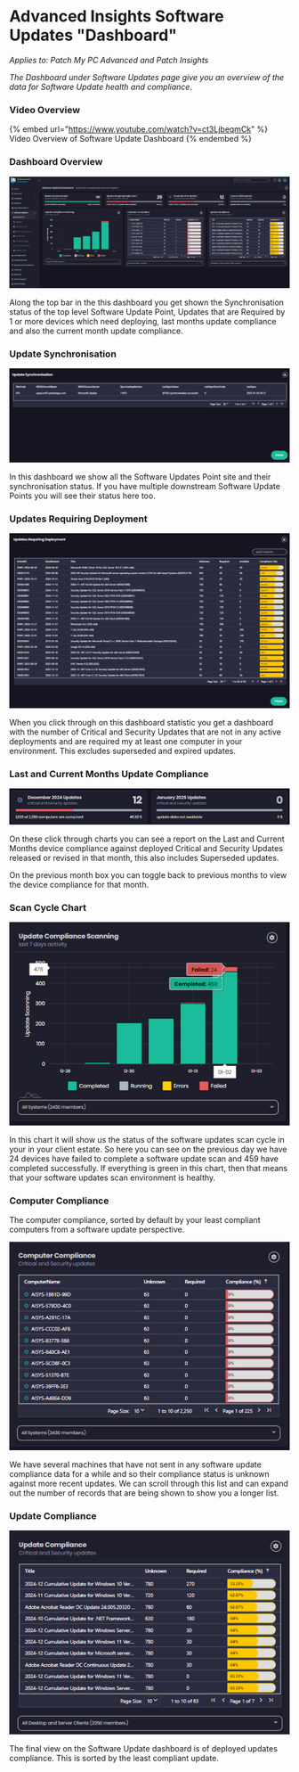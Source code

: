 # Advanced Insights Software Updates "Dashboard"

_Applies to: Patch My PC Advanced and Patch Insights_

_The Dashboard under Software Updates page give you an overview of the data for Software Update health and compliance._

### Video Overview

{% embed url="https://www.youtube.com/watch?v=ct3LjbeqmCk" %}
Video Overview of Software Update Dashboard
{% endembed %}

### Dashboard Overview

![](/_images/image%20%28292%29.png "Software Updates Dashboard")

Along the top bar in the this dashboard you get shown the Synchronisation status of the top level Software Update Point, Updates that are Required by 1 or more devices which need deploying, last months update compliance and also the current month update compliance.

### Update Synchronisation

![](/_images/image%20%28293%29.png "Software Updates Synchronisation")

In this dashboard we show all the Software Updates Point site and their synchronisation status.  If you have multiple downstream Software Update Points you will see their status here too.

### Updates Requiring Deployment

![](/_images/image%20%28294%29.png "Updates Requiring Deployment")

When you click through on this dashboard statistic you get a dashboard with the number of Critical and Security Updates that are not in any active deployments and are required my at least one computer in your environment.  This excludes superseded and expired updates.

### Last and Current Months Update Compliance

![](/_images/image%20%28295%29.png "Last and Current Months Update Compliance Chart")

On these click through charts you can see a report on the Last and Current Months device compliance against deployed Critical and Security Updates released or revised in that month, this also includes Superseded updates.

On the previous month box you can toggle back to previous months to view the device compliance for that month.

### Scan Cycle Chart

![](/_images/image%20%28297%29.png "Software Update Scan Cycle")

In this chart it will show us the status of the software updates scan cycle in your in your client estate. So here you can see on the previous day we have 24 devices have failed to complete a software update scan and 459 have completed successfully. If everything is green in this chart, then that means that your software updates scan environment is healthy.

### Computer Compliance

The computer compliance, sorted by default by your least compliant computers from a software update perspective.&#x20;

![](/_images/image%20%28298%29.png "Computer Compliance")

We have several machines that have not sent in any software update compliance data for a while and so their compliance status is unknown against more recent updates. We can scroll through this list and can expand out the number of records that are being shown to show you a longer list.

### Update Compliance

![](/_images/image%20%28301%29.png "Update Compliance")

The final view on the Software Update dashboard is of deployed updates compliance.  This is sorted by the least compliant update.
